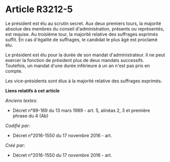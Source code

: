 # Article R3212-5

Le président est élu au scrutin secret. Aux deux premiers tours, la majorité absolue des membres du conseil d'administration,
présents ou représentés, est requise. Au troisième tour, la majorité relative des suffrages exprimés suffit. En cas d'égalité
de suffrages, le candidat le plus âgé est proclamé élu.

Le président est élu pour la durée de son mandat d'administrateur. Il ne peut exercer la fonction de président plus de deux
mandats successifs. Toutefois, un mandat d'une durée inférieure à un an n'est pas pris en compte.

Les vice-présidents sont élus à la majorité relative des suffrages exprimés.

**Liens relatifs à cet article**

_Anciens textes_:

  - Décret n°89-169 du 13 mars 1989 - art. 5, alinéas 2, 3 et première phrase du 4  (Ab)

_Codifié par_:

  - Décret n°2016-1550 du 17 novembre 2016 - art.

_Créé par_:

  - Décret n°2016-1550 du 17 novembre 2016 - art.
